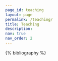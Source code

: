 ```yaml
---
page_id: teaching
layout: page
permalink: /teaching/
title: Teaching
description: 
nav: true
nav_order: 2
---
```


<!-- _pages/publications.md -->
<div class="teaching">

{% bibliography %}

</div>
